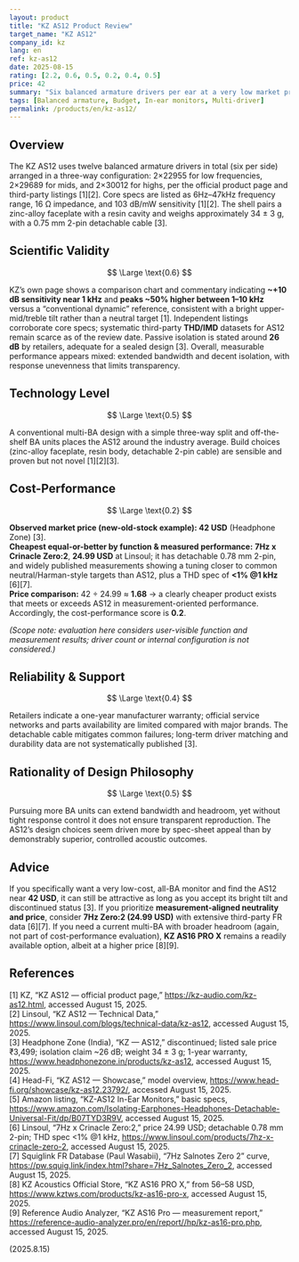```yaml
---
layout: product
title: "KZ AS12 Product Review"
target_name: "KZ AS12"
company_id: kz
lang: en
ref: kz-as12
date: 2025-08-15
rating: [2.2, 0.6, 0.5, 0.2, 0.4, 0.5]
price: 42
summary: "Six balanced armature drivers per ear at a very low market price; a budget-friendly entry into multi-BA in-ear monitors if you can still find it new."
tags: [Balanced armature, Budget, In-ear monitors, Multi-driver]
permalink: /products/en/kz-as12/
---
```

## Overview

The KZ AS12 uses twelve balanced armature drivers in total (six per side) arranged in a three-way configuration: 2×22955 for low frequencies, 2×29689 for mids, and 2×30012 for highs, per the official product page and third-party listings [1][2]. Core specs are listed as 6Hz–47kHz frequency range, 16 Ω impedance, and 103 dB/mW sensitivity [1][2]. The shell pairs a zinc-alloy faceplate with a resin cavity and weighs approximately 34 ± 3 g, with a 0.75 mm 2-pin detachable cable [3].

## Scientific Validity

$$ \Large \text{0.6} $$

KZ’s own page shows a comparison chart and commentary indicating **~+10 dB sensitivity near 1 kHz** and **peaks ~50% higher between 1–10 kHz** versus a “conventional dynamic” reference, consistent with a bright upper-mid/treble tilt rather than a neutral target [1]. Independent listings corroborate core specs; systematic third-party **THD/IMD** datasets for AS12 remain scarce as of the review date. Passive isolation is stated around **26 dB** by retailers, adequate for a sealed design [3]. Overall, measurable performance appears mixed: extended bandwidth and decent isolation, with response unevenness that limits transparency.

## Technology Level

$$ \Large \text{0.5} $$

A conventional multi-BA design with a simple three-way split and off-the-shelf BA units places the AS12 around the industry average. Build choices (zinc-alloy faceplate, resin body, detachable 2-pin cable) are sensible and proven but not novel [1][2][3].

## Cost-Performance

$$ \Large \text{0.2} $$

**Observed market price (new-old-stock example): 42 USD** (Headphone Zone) [3].  
**Cheapest equal-or-better by function & measured performance:** **7Hz x Crinacle Zero:2**, **24.99 USD** at Linsoul; it has detachable 0.78 mm 2-pin, and widely published measurements showing a tuning closer to common neutral/Harman-style targets than AS12, plus a THD spec of **<1% @1 kHz** [6][7].  
**Price comparison:** 42 ÷ 24.99 ≈ **1.68** → a clearly cheaper product exists that meets or exceeds AS12 in measurement-oriented performance. Accordingly, the cost-performance score is **0.2**.

*(Scope note: evaluation here considers user-visible function and measurement results; driver count or internal configuration is not considered.)*

## Reliability & Support

$$ \Large \text{0.4} $$

Retailers indicate a one-year manufacturer warranty; official service networks and parts availability are limited compared with major brands. The detachable cable mitigates common failures; long-term driver matching and durability data are not systematically published [3].

## Rationality of Design Philosophy

$$ \Large \text{0.5} $$

Pursuing more BA units can extend bandwidth and headroom, yet without tight response control it does not ensure transparent reproduction. The AS12’s design choices seem driven more by spec-sheet appeal than by demonstrably superior, controlled acoustic outcomes.

## Advice

If you specifically want a very low-cost, all-BA monitor and find the AS12 near **42 USD**, it can still be attractive as long as you accept its bright tilt and discontinued status [3]. If you prioritize **measurement-aligned neutrality and price**, consider **7Hz Zero:2 (24.99 USD)** with extensive third-party FR data [6][7]. If you need a current multi-BA with broader headroom (again, not part of cost-performance evaluation), **KZ AS16 PRO X** remains a readily available option, albeit at a higher price [8][9].

## References

[1] KZ, “KZ AS12 — official product page,” https://kz-audio.com/kz-as12.html, accessed August 15, 2025.  
[2] Linsoul, “KZ AS12 — Technical Data,” https://www.linsoul.com/blogs/technical-data/kz-as12, accessed August 15, 2025.  
[3] Headphone Zone (India), “KZ — AS12,” discontinued; listed sale price ₹3,499; isolation claim ~26 dB; weight 34 ± 3 g; 1-year warranty, https://www.headphonezone.in/products/kz-as12, accessed August 15, 2025.  
[4] Head-Fi, “KZ AS12 — Showcase,” model overview, https://www.head-fi.org/showcase/kz-as12.23792/, accessed August 15, 2025.  
[5] Amazon listing, “KZ-AS12 In-Ear Monitors,” basic specs, https://www.amazon.com/Isolating-Earphones-Headphones-Detachable-Universal-Fit/dp/B07TYD3R9V, accessed August 15, 2025.  
[6] Linsoul, “7Hz x Crinacle Zero:2,” price 24.99 USD; detachable 0.78 mm 2-pin; THD spec <1% @1 kHz, https://www.linsoul.com/products/7hz-x-crinacle-zero-2, accessed August 15, 2025.  
[7] Squiglink FR Database (Paul Wasabii), “7Hz Salnotes Zero 2” curve, https://pw.squig.link/index.html?share=7Hz_Salnotes_Zero_2, accessed August 15, 2025.  
[8] KZ Acoustics Official Store, “KZ AS16 PRO X,” from 56–58 USD, https://www.kztws.com/products/kz-as16-pro-x, accessed August 15, 2025.  
[9] Reference Audio Analyzer, “KZ AS16 Pro — measurement report,” https://reference-audio-analyzer.pro/en/report//hp/kz-as16-pro.php, accessed August 15, 2025.

(2025.8.15)


